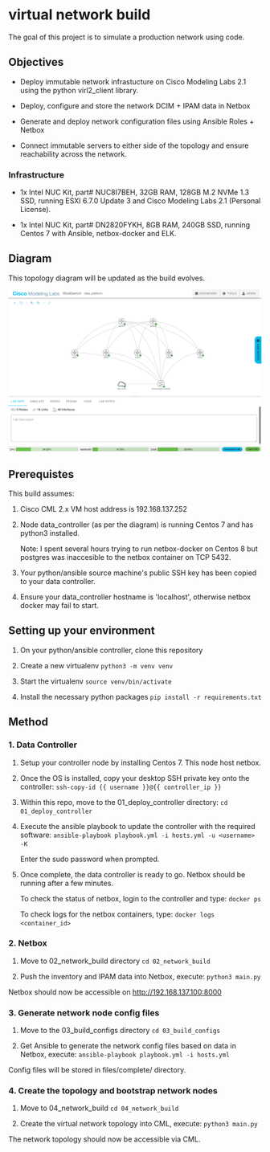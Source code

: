# virtual network build

The goal of this project is to simulate a production network using code.

## Objectives

*  Deploy immutable network infrastucture on Cisco Modeling Labs 2.1
   using the python virl2_client library. 

*  Deploy, configure and store the network DCIM + IPAM data in Netbox

*  Generate and deploy network configuration files using Ansible Roles + Netbox

*  Connect immutable servers to either side of the topology and ensure
   reachability across the network.

### Infrastructure

*  1x Intel NUC Kit, part# NUC8I7BEH, 32GB RAM, 128GB M.2 NVMe 1.3 SSD, running
   ESXI 6.7.0 Update 3 and Cisco Modeling Labs 2.1 (Personal License).

*  1x Intel NUC Kit, part# DN2820FYKH, 8GB RAM, 240GB SSD, running Centos 7
   with Ansible, netbox-docker and ELK.

## Diagram

This topology diagram will be updated as the build evolves.

![data_platform_diagram](lib/images/data_platform.png)

## Prerequistes

This build assumes:

1. Cisco CML 2.x VM host address is 192.168.137.252

2. Node data_controller (as per the diagram) is running Centos 7 and has 
   python3 installed. 

   Note: I spent several hours trying to run netbox-docker on Centos 8 but
   postgres was inaccesible to the netbox container on TCP 5432.

3. Your python/ansible source machine's public SSH key has been copied to
   your data controller.

4. Ensure your data_controller hostname is 'localhost', otherwise netbox
   docker may fail to start.

## Setting up your environment

1. On your python/ansible controller, clone this repository

2. Create a new virtualenv ```python3 -m venv venv```

3. Start the virtualenv ```source venv/bin/activate```

4. Install the necessary python packages ```pip install -r requirements.txt```

## Method

### 1. Data Controller

1. Setup your controller node by installing Centos 7. This node host netbox.

2. Once the OS is installed, copy your desktop SSH private key onto the
   controller:
   ```ssh-copy-id {{ username }}@{{ controller_ip }}```

3. Within this repo, move to the 01_deploy_controller directory:
   ```cd 01_deploy_controller```

4. Execute the ansible playbook to update the controller with the required
   software:
   ```ansible-playbook playbook.yml -i hosts.yml -u <username> -K```

   Enter the sudo password when prompted.

5. Once complete, the data controller is ready to go. Netbox should be running
   after a few minutes. 

   To check the status of netbox, login to the controller and type:
   ```docker ps```

   To check logs for the netbox containers, type:
   ```docker logs <container_id>```

### 2. Netbox

1. Move to 02_network_build directory
   ```cd 02_network_build```

2. Push the inventory and IPAM data into Netbox, execute:
   ```python3 main.py```

Netbox should now be accessible on http://192.168.137.100:8000

### 3. Generate network node config files

1. Move to the 03_build_configs directory
   ```cd 03_build_configs```

2. Get Ansible to generate the network config files based on data in Netbox,
   execute:
   ```ansible-playbook playbook.yml -i hosts.yml```

Config files will be stored in files/complete/ directory.

### 4. Create the topology and bootstrap network nodes

1. Move to 04_network_build
   ```cd 04_network_build```

2. Create the virtual network topology into CML, execute:
   ```python3 main.py```

The network topology should now be accessible via CML.
